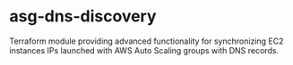# asg-dns-discovery
Terraform module providing advanced functionality for synchronizing EC2 instances IPs launched with AWS Auto Scaling groups with DNS records.

